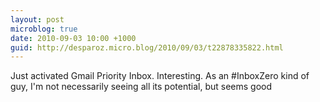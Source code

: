 ```yaml
---
layout: post
microblog: true
date: 2010-09-03 10:00 +1000
guid: http://desparoz.micro.blog/2010/09/03/t22878335822.html
---
```

Just activated Gmail Priority Inbox. Interesting. As an #InboxZero kind of guy, I'm not necessarily seeing all its potential, but seems good
